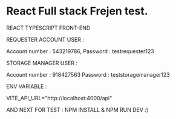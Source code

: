 # React Full stack Frejen test.


REACT TYPESCRIPT FRONT-END

REQUESTER ACCOUNT USER :

Account number : 543219786,
Password : testrequester123


STORAGE MANAGER USER :

Account number : 918427563
Password : teststoragemanager123


ENV VARIABLE :

VITE_API_URL="http://localhost:4000/api"


AND NEXT FOR TEST : NPM INSTALL & NPM RUN DEV :)
